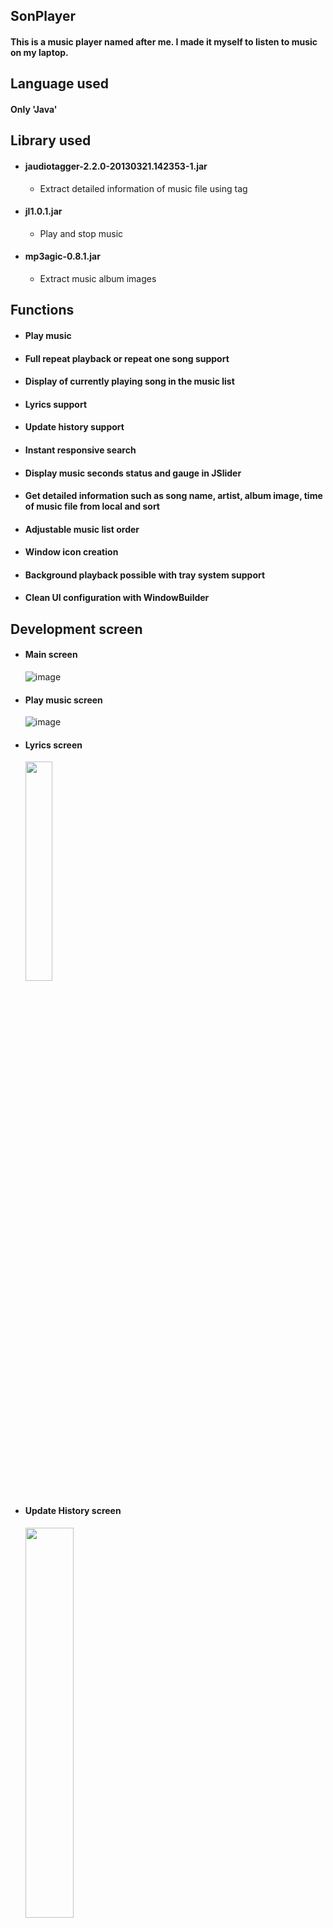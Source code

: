 ## SonPlayer
#### This is a music player named after me. I made it myself to listen to music on my laptop.
## Language used
#### Only 'Java'
## Library used
* #### jaudiotagger-2.2.0-20130321.142353-1.jar
  - Extract detailed information of music file using tag
* #### jl1.0.1.jar
  - Play and stop music
* #### mp3agic-0.8.1.jar
  - Extract music album images
## Functions
* #### Play music
* #### Full repeat playback or repeat one song support
* #### Display of currently playing song in the music list
* #### Lyrics support
* #### Update history support
* #### Instant responsive search
* #### Display music seconds status and gauge in JSlider
* #### Get detailed information such as song name, artist, album image, time of music file from local and sort
* #### Adjustable music list order
* #### Window icon creation
* #### Background playback possible with tray system support
* #### Clean UI configuration with WindowBuilder
## Development screen
* #### Main screen
     ![image](https://user-images.githubusercontent.com/48934537/71613223-7c894780-2be8-11ea-8909-70567d2035a8.png)
* #### Play music screen     
     ![image](https://user-images.githubusercontent.com/48934537/71613260-b3f7f400-2be8-11ea-9e24-7b0518b453d3.png)
* #### Lyrics screen
     <img src = "https://user-images.githubusercontent.com/48934537/71613291-ec97cd80-2be8-11ea-9c75-faf1d3a2a781.png"
     width = "30%"></img>
* #### Update History screen     
     <img src = "https://user-images.githubusercontent.com/48934537/71613332-3d0f2b00-2be9-11ea-9a48-bfd3e183dbf5.png"
     width = "40%"></img>
## Development period
#### About 2 weeks
## Developer
#### imsoncod
